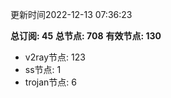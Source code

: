 更新时间2022-12-13 07:36:23

**总订阅: 45**
**总节点: 708**
**有效节点: 130**
- v2ray节点: 123
- ss节点: 1
- trojan节点: 6
